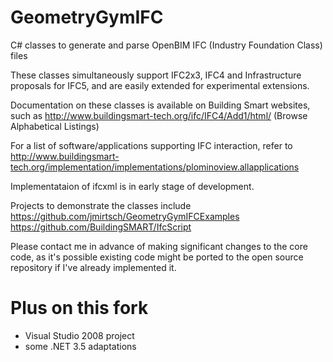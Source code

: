 # GeometryGymIFC
C# classes to generate and parse OpenBIM IFC (Industry Foundation Class) files

These classes simultaneously support IFC2x3, IFC4 and Infrastructure proposals 
for IFC5, and are easily extended for experimental extensions.

Documentation on these classes is available on Building Smart websites, such as
http://www.buildingsmart-tech.org/ifc/IFC4/Add1/html/ (Browse Alphabetical Listings)

For a list of software/applications supporting IFC interaction, refer to
http://www.buildingsmart-tech.org/implementation/implementations/plominoview.allapplications

Implementataion of ifcxml is in early stage of development.

Projects to demonstrate the classes include
https://github.com/jmirtsch/GeometryGymIFCExamples
https://github.com/BuildingSMART/IfcScript

Please contact me in advance of making significant changes to the core code, as 
it's possible existing code might be ported to the open source repository if I've
already implemented it.

# Plus on this fork
- Visual Studio 2008 project
- some .NET 3.5 adaptations